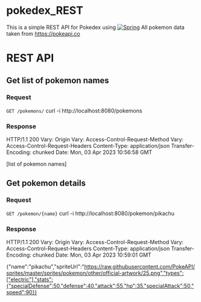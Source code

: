 # pokedex_REST
This is a simple REST API for Pokedex using [![Spring][Spring.js]][Spring-url]
All pokemon data taken from https://pokeapi.co

# REST API

## Get list of pokemon names

### Request

`GET /pokemons/`
  curl -i http://localhost:8080/pokemons
  
### Response
  HTTP/1.1 200
  Vary: Origin
  Vary: Access-Control-Request-Method
  Vary: Access-Control-Request-Headers
  Content-Type: application/json
  Transfer-Encoding: chunked
  Date: Mon, 03 Apr 2023 10:56:58 GMT
  
  [list of pokemon names]
  
## Get pokemon details

### Request
`GET /pokemon/{name}`
  curl -i http://localhost:8080/pokemon/pikachu
  
### Response
  
HTTP/1.1 200
Vary: Origin
Vary: Access-Control-Request-Method
Vary: Access-Control-Request-Headers
Content-Type: application/json
Transfer-Encoding: chunked
Date: Mon, 03 Apr 2023 10:59:01 GMT

{"name":"pikachu","spriteUrl":"https://raw.githubusercontent.com/PokeAPI/sprites/master/sprites/pokemon/other/official-artwork/25.png","types":["electric"],"stats":{"specialDefense":50,"defense":40,"attack":55,"hp":35,"specialAttack":50,"speed":90}}

[Spring.js]: https://img.shields.io/badge/Spring-6DB33F?style=for-the-badge&logo=spring&logoColor=white
[Spring-url]: https://spring.io/
